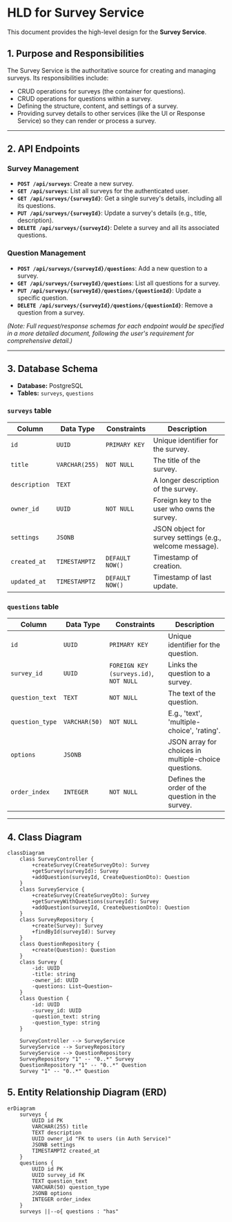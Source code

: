 # HLD for Survey Service

This document provides the high-level design for the **Survey Service**.

## 1. Purpose and Responsibilities

The Survey Service is the authoritative source for creating and managing surveys. Its responsibilities include:

- CRUD operations for surveys (the container for questions).
- CRUD operations for questions within a survey.
- Defining the structure, content, and settings of a survey.
- Providing survey details to other services (like the UI or Response Service) so they can render or process a survey.

---

## 2. API Endpoints

### Survey Management

- **`POST /api/surveys`**: Create a new survey.
- **`GET /api/surveys`**: List all surveys for the authenticated user.
- **`GET /api/surveys/{surveyId}`**: Get a single survey's details, including all its questions.
- **`PUT /api/surveys/{surveyId}`**: Update a survey's details (e.g., title, description).
- **`DELETE /api/surveys/{surveyId}`**: Delete a survey and all its associated questions.

### Question Management

- **`POST /api/surveys/{surveyId}/questions`**: Add a new question to a survey.
- **`GET /api/surveys/{surveyId}/questions`**: List all questions for a survey.
- **`PUT /api/surveys/{surveyId}/questions/{questionId}`**: Update a specific question.
- **`DELETE /api/surveys/{surveyId}/questions/{questionId}`**: Remove a question from a survey.

*(Note: Full request/response schemas for each endpoint would be specified in a more detailed document, following the user's requirement for comprehensive detail.)*

---

## 3. Database Schema

- **Database:** PostgreSQL
- **Tables:** `surveys`, `questions`

### `surveys` table

| Column | Data Type | Constraints | Description |
|---|---|---|---|
| `id` | `UUID` | `PRIMARY KEY` | Unique identifier for the survey. |
| `title` | `VARCHAR(255)` | `NOT NULL` | The title of the survey. |
| `description` | `TEXT` | | A longer description of the survey. |
| `owner_id` | `UUID` | `NOT NULL` | Foreign key to the user who owns the survey. |
| `settings`| `JSONB` | | JSON object for survey settings (e.g., welcome message). |
| `created_at`| `TIMESTAMPTZ`| `DEFAULT NOW()` | Timestamp of creation. |
| `updated_at`| `TIMESTAMPTZ`| `DEFAULT NOW()` | Timestamp of last update. |

### `questions` table

| Column | Data Type | Constraints | Description |
|---|---|---|---|
| `id` | `UUID` | `PRIMARY KEY` | Unique identifier for the question. |
| `survey_id` | `UUID` | `FOREIGN KEY (surveys.id)`, `NOT NULL` | Links the question to a survey. |
| `question_text`| `TEXT` | `NOT NULL` | The text of the question. |
| `question_type`| `VARCHAR(50)`| `NOT NULL` | E.g., 'text', 'multiple-choice', 'rating'. |
| `options` | `JSONB` | | JSON array for choices in multiple-choice questions. |
| `order_index`| `INTEGER` | `NOT NULL` | Defines the order of the question in the survey. |

---

## 4. Class Diagram

```mermaid
classDiagram
    class SurveyController {
        +createSurvey(CreateSurveyDto): Survey
        +getSurvey(surveyId): Survey
        +addQuestion(surveyId, CreateQuestionDto): Question
    }
    class SurveyService {
        +createSurvey(CreateSurveyDto): Survey
        +getSurveyWithQuestions(surveyId): Survey
        +addQuestion(surveyId, CreateQuestionDto): Question
    }
    class SurveyRepository {
        +create(Survey): Survey
        +findById(surveyId): Survey
    }
    class QuestionRepository {
        +create(Question): Question
    }
    class Survey {
        -id: UUID
        -title: string
        -owner_id: UUID
        -questions: List~Question~
    }
    class Question {
        -id: UUID
        -survey_id: UUID
        -question_text: string
        -question_type: string
    }

    SurveyController --> SurveyService
    SurveyService --> SurveyRepository
    SurveyService --> QuestionRepository
    SurveyRepository "1" -- "0..*" Survey
    QuestionRepository "1" -- "0..*" Question
    Survey "1" -- "0..*" Question
```

## 5. Entity Relationship Diagram (ERD)

```mermaid
erDiagram
    surveys {
        UUID id PK
        VARCHAR(255) title
        TEXT description
        UUID owner_id "FK to users (in Auth Service)"
        JSONB settings
        TIMESTAMPTZ created_at
    }
    questions {
        UUID id PK
        UUID survey_id FK
        TEXT question_text
        VARCHAR(50) question_type
        JSONB options
        INTEGER order_index
    }
    surveys ||--o{ questions : "has"
```
